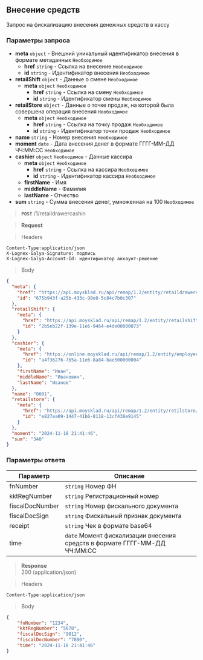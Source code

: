 ## Внесение средств

Запрос на фискализацию внесения денежных средств в кассу

### Параметры запроса
+ **meta** `object` - Внешний уникальный идентификатор внесения в формате метаданных `Необходимое`
    + **href** `string` - Ссылка на внесение `Необходимое`
    + **id** `string` - Идентификатор внесения `Необходимое`
+ **retailShift** `object` - Данные о смене `Необходимое`
    + **meta** `object` `Необходимое`
        + **href** `string` - Ссылка на смену `Необходимое`
        + **id** `string` - Идентификатор смены `Необходимое`
+ **retailStore** `object` - Данные о точке продаж, на которой была совершена операция внесения `Необходимое`
    + **meta** `object` `Необходимое`
        + **href** `string` - Ссылка на точку продаж `Необходимое`
        + **id** `string` - Идентификатор точки продаж `Необходимое`
+ **name** `string` - Номер внесения `Необходимое`
+ **moment** `date` - Дата внесения денег в формате ГГГГ-ММ-ДД ЧЧ:ММ:СС `Необходимое`
+ **cashier** `object` `Необходимое` - Данные кассира
    + **meta** `object` `Необходимое`
        + **href** `string` - Ссылка на кассира `Необходимое`
        + **id** `string` - Идентификатор кассира `Необходимое`
    + **firstName** - Имя
    + **middleName** - Фамилия
    + **lastName** - Отчество
+ **sum** `string` - Сумма внесения денег, умноженная на 100 `Необходимое`


> **`POST`**
> /1/retaildrawercashin

> **Request**

> Headers

```
Content-Type:application/json
X-Lognex-Galya-Signature: подпись
X-Lognex-Galya-Account-Id: идентификатор аккаунт-решение
```

> Body

```json
{
  "meta": {
    "href": "https://api.moysklad.ru/api/remap/1.2/entity/retaildrawercashin/675b943f-a25b-433c-90e0-5c84c7b0c307",
    "id": "675b943f-a25b-433c-90e0-5c84c7b0c307"
  },
  "retailShift": {
    "meta": {
      "href": "https://api.moysklad.ru/api/remap/1.2/entity/retailshift/2b5eb22f-139e-11e6-9464-e4de00000073",
      "id": "2b5eb22f-139e-11e6-9464-e4de00000073"
    }
  },
  "cashier": {
    "meta": {
      "href": "https://online.moysklad.ru/api/remap/1.2/entity/employee/a4f36276-7b5a-11e6-8a84-bae500000004",
      "id": "a4f36276-7b5a-11e6-8a84-bae500000004"
    },
    "firstName": "Иван",
    "middleName": "Иванович",
    "lastName": "Иванов"
  },
  "name": "0001",
  "retailstore": {
    "meta": {
      "href": "https://api.moysklad.ru/api/remap/1.2/entity/retilstore/e827ea09-1447-41b6-8118-13cf438e9145",
      "id": "e827ea09-1447-41b6-8118-13cf438e9145"
    }
  },
  "moment": "2024-11-18 21:41:46",
  "sum": "340"
}
```

### Параметры ответа
| Параметр        | Описание                                                                  |
|-----------------|---------------------------------------------------------------------------|
| fnNumber        | `string` Номер ФН                                                         |
| kktRegNumber    | `string` Регистрационный номер                                            |
| fiscalDocNumber | `string` Номер фискального документа                                      |
| fiscalDocSign   | `string` Фискальный признак документа                                     |
| receipt         | `string` Чек в формате base64                                             |
| time            | `date` Момент фискализации внесения средств в формате ГГГГ-ММ-ДД ЧЧ:ММ:СС |

> **Response**   
> 200 (application/json)

> Headers

```
Content-Type:application/json
```

> Body

```json
{
    "fnNumber": "1234",
    "kktRegNumber": "5678",
    "fiscalDocSign": "9012",
    "fiscalDocNumber": "7890",
    "time": "2024-11-18 21:41:46"
}
```

